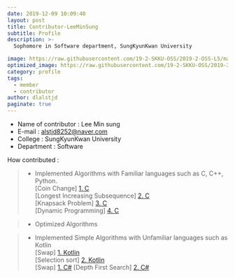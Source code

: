 ```yaml
---
date: 2019-12-09 10:09:40
layout: post
title: Contributor-LeeMinSung
subtitle: Profile
description: >-
  Sophomore in Software department, SungKyunKwan University

image: https://raw.githubusercontent.com/19-2-SKKU-OSS/2019-2-OSS-L5/master/assets/img/%EC%BA%A1%EC%B2%98.PNG
optimized_image: https://raw.githubusercontent.com/19-2-SKKU-OSS/2019-2-OSS-L5/master/assets/img/%EC%BA%A1%EC%B2%98.PNG
category: profile
tags:
  - member
  - contributor
author: dlalstjd
paginate: true
---
```

- Name of contributor : Lee Min sung
- E-mail : alstjd8252@naver.com
- College : SungKyunKwan University
- Department : Software

How contributed : 
> - Implemented Algorithms with Familiar languages such as C, C++, Python.  
>  [Coin Change] [1. C]  
>  [Longest Increasing Subsequence] [2. C]  
>  [Knapsack Problem] [3. C]  
>  [Dynamic Programming] [4. C]

> - Optimized Algorithms 

> - Implemented Simple Algorithms with Unfamiliar languages such as Kotlin  
>  [Swap] [1. Kotlin]  
>  [Selection sort] [2. Kotlin]  
>  [Swap] [1. C#]
>  [Depth First Search] [2. C#]

[1. C]: https://github.com/19-2-SKKU-OSS/2019-2-OSS-L5/blob/master/C/CoinChange/CoinChange.c
[2. C]: https://github.com/19-2-SKKU-OSS/2019-2-OSS-L5/blob/master/C/LongestIncreasingSubsequence/LISver2.c
[3. C]: https://github.com/19-2-SKKU-OSS/2019-2-OSS-L5/blob/master/C/knapsack/KnapSackver2.c
[4. C]: https://github.com/19-2-SKKU-OSS/2019-2-OSS-L5/blob/master/C/DynamicProgramming/KnapSack.c

[1. Kotlin]: https://github.com/19-2-SKKU-OSS/2019-2-OSS-L5/blob/master/Kotlin/Swap/swap.kt
[2. Kotlin]: https://github.com/19-2-SKKU-OSS/2019-2-OSS-L5/blob/master/Kotlin/SelectionSort/SelectionSort.kt
[1. C#]: https://github.com/19-2-SKKU-OSS/2019-2-OSS-L5/blob/master/C%23/Swap/Swap.cs
[2. C#]: https://github.com/19-2-SKKU-OSS/2019-2-OSS-L5/blob/master/C%23/DepthFirstSearch/DepthFirstSearch.cs
